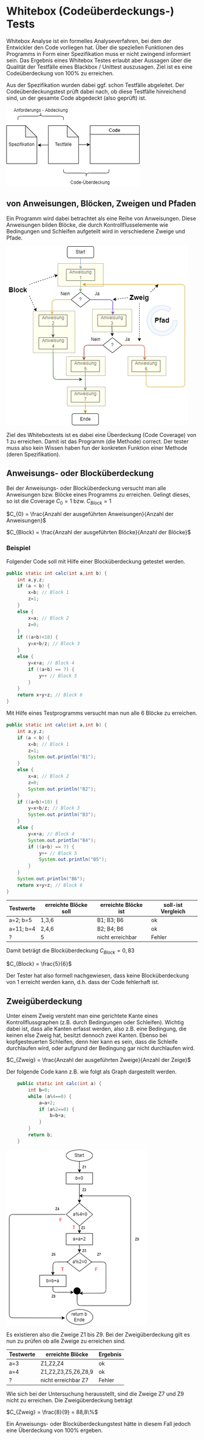# Whitebox (Codeüberdeckungs-) Tests
Whitebox Analyse ist ein formelles Analyseverfahren, bei dem der Entwickler den Code vorliegen hat. Über die speziellen Funktionen des Programms in Form einer Spezifikation muss er nicht zwingend informiert sein. Das Ergebnis eines Whitebox Testes erlaubt aber Aussagen über die Qualität der Testfälle eines Blackbox / Unittest auszusagen. Ziel ist es eine Codeüberdeckung von 100% zu erreichen. 

Aus der Spezifikation wurden dabei ggf. schon Testfälle abgeleitet. Der Codeüberdeckungstest prüft dabei nach, ob diese Testfälle hinreichend sind, un der gesamte Code abgedeckt (also geprüft) ist.

![Anforderungs- / Codeüberdeckung](whitebox2.png)

## von Anweisungen, Blöcken, Zweigen und Pfaden
Ein Programm wird dabei betrachtet als eine Reihe von Anweisungen. Diese Anweisungen bilden Blöcke, die durch Kontrollflusselemente wie Bedingungen und Schleifen aufgeteilt wird in verschiedene Zweige und Pfade.

![Progrann](images/whitebox.png)

Ziel des Whiteboxtests ist es dabei eine Überdeckung (Code Coverage) von 1 zu erreichen. Damit ist das Programm (die Methode) correct. Der tester muss also kein Wissen haben fun der konkreten Funktion einer Methode (deren Spezifikation).

## Anweisungs- oder Blocküberdeckung

Bei der Anweisungs- oder Blocküberdeckung versucht man alle Anweisungen bzw. Blöcke eines Programms zu erreichen. Gelingt dieses, so ist die Coverage $C_{0} = 1$ bzw. $C_{Block} = 1$

$C_{0} = \frac{Anzahl der ausgeführten Anweisungen}{Anzahl der Anweisungen}$

$C_{Block} = \frac{Anzahl der ausgeführten Blöcke}{Anzahl der Blöcke}$

### Beispiel
Folgender Code soll mit Hilfe einer Blocküberdeckung getestet werden.

```java
public static int calc(int a,int b) {
    int a,y,z;
    if (a < b) {
        x=b; // Block 1
        z=1;
    }
    else {
        x=a; // Block 2
        z=0;
    }
    if ((a+b)<10) {
        y=x+b/z; // Block 3
    }
    else {
        y=x+a; // Block 4
        if ((a+b) == 7) {
            y++ // Block 5
        }
    }
    return x+y+z; // Block 6
}
```

Mit Hilfe eines Testprogramms versucht man nun alle 6 Blöcke zu erreichen.

```java
public static int calc(int a,int b) {
    int a,y,z;
    if (a < b) {
        x=b; // Block 1
        z=1;
        System.out.println("B1");
    }
    else {
        x=a; // Block 2
        z=0;
        System.out.println("B2");
    }
    if ((a+b)<10) {
        y=x+b/z; // Block 3
        System.out.println("B3");
    }
    else {
        y=x+a; // Block 4
        System.out.println("B4");
        if ((a+b) == 7) {
            y++ // Block 5
            System.out.println("B5");
        }
    }
    System.out.println("B6");
    return x+y+z; // Block 6
}
```

|Testwerte|erreichte Blöcke soll| erreichte Blöcke ist|soll-ist Vergleich|
|--|--|--|--|
|a=2; b=5|1,3,6| B1; B3; B6 | ok|
|a=11; b=4|2,4,6| B2; B4; B6 | ok|
|?|5| nicht erreichbar | Fehler|

Damit beträgt die Blocküberdeckung $C_{Block} = 0,83$

$C_{Block} = \frac{5}{6}$

Der Tester hat also formell nachgewiesen, dass keine Blocküberdeckung von 1 erreicht werden kann, d.h. dass der Code fehlerhaft ist.

## Zweigüberdeckung
Unter einem Zweig versteht man eine gerichtete Kante eines Kontrollflussgraphen (z.B. durch Bedingungen oder Schleifen). Wichtig dabei ist, dass alle Kanten erfasst werden, also z.B. eine Bedingung, die keinen else Zweig hat, besitzt dennoch zwei Kanten. Ebenso bei kopfgesteuerten Schleifen, denn hier kann es sein, dass die Schleife durchlaufen wird, oder aufgrund der Bedingung gar nicht durchlaufen wird.

$C_{Zweig} = \frac{Anzahl der ausgeführten Zweige}{Anzahl der Zeige}$

Der folgende Code kann z.B. wie folgt als Graph dargestellt werden.

```java
    public static int calc(int a) {
        int b=0;
        while (a%4==0) {
            a=a+2;
            if (a%2==0) {
                b=b+a;
            }
        }
        return b;
    }
```

![Zweigüberdeckung](bspZweigueberdeckung.png)

Es existieren also die Zweige Z1 bis Z9. Bei der Zweigüberdeckung gilt es nun zu prüfen ob alle Zweige zu erreichen sind.


|Testwerte|erreichte Blöcke |Ergebnis|
|--|--|--|
|a=3|Z1,Z2,Z4| ok|
|a=4|Z1,Z2,Z3,Z5,Z6,Z8,9| ok|
|?| nicht erreichbar Z7 | Fehler|

Wie sich bei der Untersuchung herausstellt, sind die Zweige Z7 und Z9 nicht zu erreichen. Die Zweigüberdeckung beträgt

$C_{Zweig} = \frac{8}{9} = 88,8\%$

Ein Anweisungs- oder Blocküberdeckungstest hätte in diesem Fall jedoch eine Überdeckung von 100% ergeben.